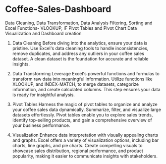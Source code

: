 # Coffee-Sales-Dashboard
Data Cleaning, Data Transformation, Data Analysis Filtering, Sorting and Excel Functions- VLOOKUP, IF Pivot Tables and Pivot Chart Data Visualization and Dashboard creation

1. Data Cleaning
Before diving into the analytics, ensure your data is pristine. Use Excel's data cleaning tools to handle inconsistencies, remove duplicates, and address any outliers in your coffee sales dataset. A clean dataset is the foundation for accurate and reliable insights.

2. Data Transforming
Leverage Excel's powerful functions and formulas to transform raw data into meaningful information. Utilize functions like XLOOKUP, and INDEX-MATCH, to merge datasets, categorize information, and create calculated columns. This step ensures your data is ready for insightful analysis.

3. Pivot Tables
Harness the magic of pivot tables to organize and analyze your coffee sales data dynamically. Summarize, filter, and visualize large datasets effortlessly. Pivot tables enable you to explore sales trends, identify top-selling products, and gain a comprehensive overview of your business performance.

4. Visualization
Enhance data interpretation with visually appealing charts and graphs. Excel offers a variety of visualization options, including bar charts, line graphs, and pie charts. Create compelling visuals to showcase sales distribution, regional performance, and product popularity, making it easier to communicate insights with stakeholders.

